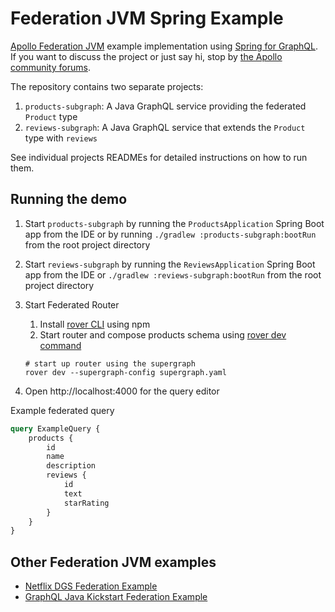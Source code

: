 # Federation JVM Spring Example

[Apollo Federation JVM](https://github.com/apollographql/federation-jvm) example implementation using [Spring for GraphQL](https://docs.spring.io/spring-graphql/docs/current/reference/html/).
If you want to discuss the project or just say hi, stop by [the Apollo community forums](https://community.apollographql.com/).

The repository contains two separate projects:

1. `products-subgraph`: A Java GraphQL service providing the federated `Product` type
2. `reviews-subgraph`: A Java GraphQL service that extends the `Product` type with `reviews`

See individual projects READMEs for detailed instructions on how to run them.

Running the demo
----

1. Start `products-subgraph` by running the `ProductsApplication` Spring Boot app from the IDE or by running `./gradlew :products-subgraph:bootRun` from the root project directory
2. Start `reviews-subgraph` by running the `ReviewsApplication` Spring Boot app from the IDE or `./gradlew :reviews-subgraph:bootRun` from the root project directory
3. Start Federated Router
    1. Install [rover CLI](https://www.apollographql.com/docs/rover/getting-started) using npm
    2. Start router and compose products schema using [rover dev command](https://www.apollographql.com/docs/rover/commands/dev)

    ```shell
    # start up router using the supergraph
    rover dev --supergraph-config supergraph.yaml
    ```

4. Open http://localhost:4000 for the query editor

Example federated query

```graphql
query ExampleQuery {
    products {
        id
        name
        description
        reviews {
            id
            text
            starRating
        }
    }
}
```

## Other Federation JVM examples

* [Netflix DGS Federation Example](https://github.com/Netflix/dgs-federation-example)
* [GraphQL Java Kickstart Federation Example](https://github.com/setchy/graphql-java-kickstart-federation-example)
